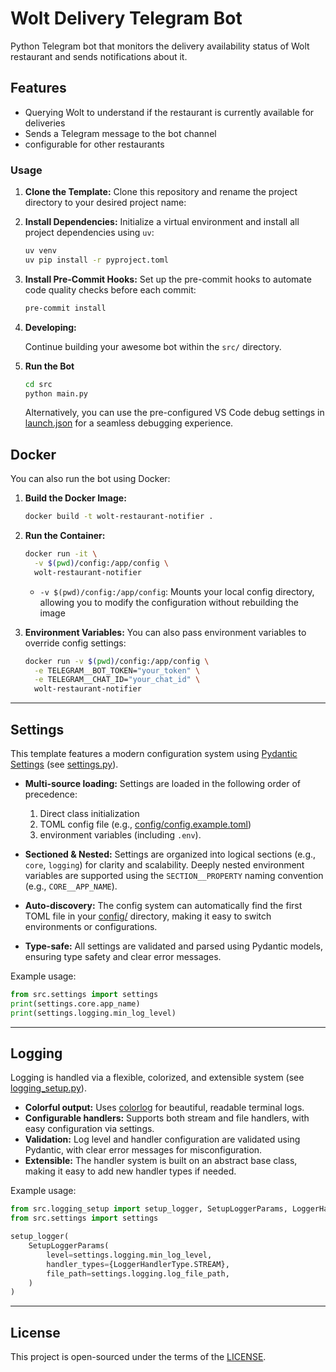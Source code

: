 # Wolt Delivery Telegram Bot

Python Telegram bot that monitors the delivery availability status of Wolt restaurant and sends notifications about it.

## Features

- Querying Wolt to understand if the restaurant is currently available for deliveries
- Sends a Telegram message to the bot channel
- configurable for other restaurants

### Usage

1. **Clone the Template:**
   Clone this repository and rename the project directory to your desired project name:

2. **Install Dependencies:**
   Initialize a virtual environment and install all project dependencies using `uv`:

   ```sh
   uv venv
   uv pip install -r pyproject.toml
   ```

3. **Install Pre-Commit Hooks:**
   Set up the pre-commit hooks to automate code quality checks before each commit:

   ```sh
   pre-commit install
   ```

4. **Developing:**

   Continue building your awesome bot within the `src/` directory.

5. **Run the Bot**

   ```sh
   cd src
   python main.py
   ```

   Alternatively, you can use the pre-configured VS Code debug settings in [launch.json](.vscode/launch.json) for a seamless debugging experience.

## Docker

You can also run the bot using Docker:

1. **Build the Docker Image:**

   ```sh
   docker build -t wolt-restaurant-notifier .
   ```

2. **Run the Container:**

   ```sh
   docker run -it \
     -v $(pwd)/config:/app/config \
     wolt-restaurant-notifier
   ```

   - `-v $(pwd)/config:/app/config`: Mounts your local config directory, allowing you to modify the configuration without rebuilding the image

3. **Environment Variables:**
   You can also pass environment variables to override config settings:

   ```sh
   docker run -v $(pwd)/config:/app/config \
     -e TELEGRAM__BOT_TOKEN="your_token" \
     -e TELEGRAM__CHAT_ID="your_chat_id" \
     wolt-restaurant-notifier
   ```

---

## Settings

This template features a modern configuration system using [Pydantic Settings](https://docs.pydantic.dev/latest/concepts/pydantic_settings/) (see [settings.py](src/settings.py)).

- **Multi-source loading:** Settings are loaded in the following order of precedence:

  1. Direct class initialization
  2. TOML config file (e.g., [config/config.example.toml](config/config.example.toml))
  3. environment variables (including `.env`).

- **Sectioned & Nested:** Settings are organized into logical sections (e.g., `core`, `logging`) for clarity and scalability. Deeply nested environment variables are supported using the `SECTION__PROPERTY` naming convention (e.g., `CORE__APP_NAME`).
- **Auto-discovery:** The config system can automatically find the first TOML file in your [config/](config) directory, making it easy to switch environments or configurations.
- **Type-safe:** All settings are validated and parsed using Pydantic models, ensuring type safety and clear error messages.

Example usage:

```python
from src.settings import settings
print(settings.core.app_name)
print(settings.logging.min_log_level)
```

---

## Logging

Logging is handled via a flexible, colorized, and extensible system (see [logging_setup.py](src/logging_setup.py)).

- **Colorful output:** Uses [colorlog](https://pypi.org/project/colorlog/) for beautiful, readable terminal logs.
- **Configurable handlers:** Supports both stream and file handlers, with easy configuration via settings.
- **Validation:** Log level and handler configuration are validated using Pydantic, with clear error messages for misconfiguration.
- **Extensible:** The handler system is built on an abstract base class, making it easy to add new handler types if needed.

Example usage:

```python
from src.logging_setup import setup_logger, SetupLoggerParams, LoggerHandlerType
from src.settings import settings

setup_logger(
    SetupLoggerParams(
        level=settings.logging.min_log_level,
        handler_types={LoggerHandlerType.STREAM},
        file_path=settings.logging.log_file_path,
    )
)
```

---

## License

This project is open-sourced under the terms of the [LICENSE](LICENSE).
